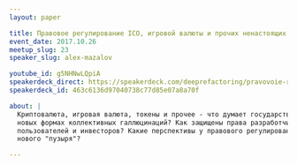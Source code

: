 ```yaml
---
layout: paper

title: Правовое регулирование ICO, игровой валюты и прочих ненастоящих вещей
event_date: 2017.10.26
meetup_slug: 23
speaker_slug: alex-mazalov

youtube_id: g5NHNwLQpiA
speakerdeck_direct: https://speakerdeck.com/deeprefactoring/pravovoie-rieghulirovaniie-ico-i-blockchain
speakerdeck_id: 463c6136d97040738c77d85e07a8a70f

about: |
  Криптовалюта, игровая валюта, токены и прочее - что думает государство о
  новых формах коллективных галлюцинаций? Как защищены права разработчиков,
  пользователей и инвесторов? Какие перспективы у правового регулирования
  нового "пузыря"?

---
```

